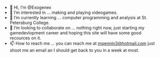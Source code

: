 - 👋 Hi, I’m @Exogenex
- 👀 I’m interested in ... making and playing videogames.
- 🌱 I’m currently learning ... computer programming and analysis at St. Petersburg College.
- 💞️ I’m looking to collaborate on ... nothing right now, just starting my gamedevlopment career and hoping this site will have some good recources on it.
- 📫 How to reach me ... you can reach me at mpennin3@hotmail.com just shoot me an email an I should get back to you in a week at most.

<!---
Exogenex/Exogenex is a ✨ special ✨ repository because its `README.md` (this file) appears on your GitHub profile.
You can click the Preview link to take a look at your changes.
--->
